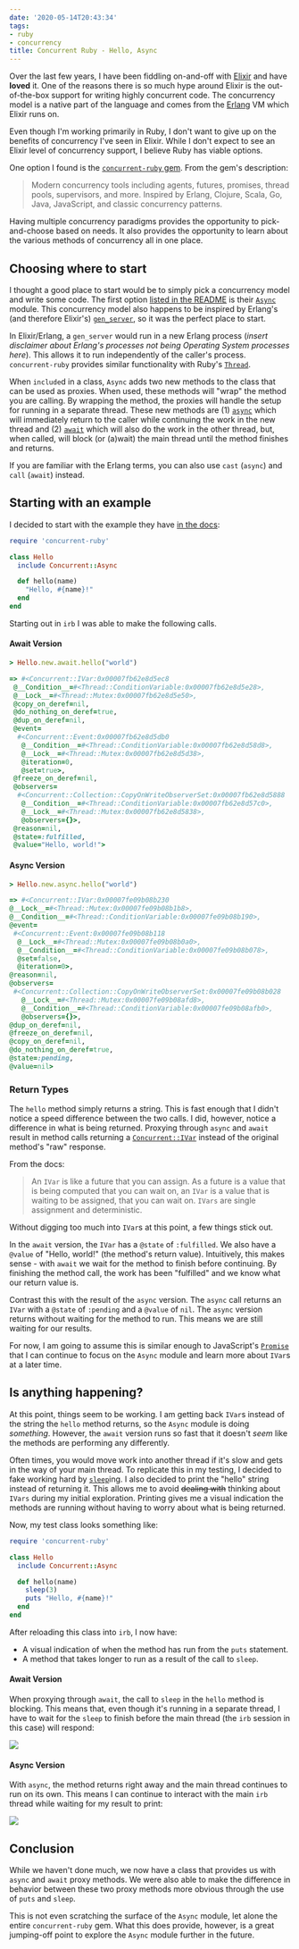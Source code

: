 ```yaml
---
date: '2020-05-14T20:43:34'
tags:
- ruby
- concurrency
title: Concurrent Ruby - Hello, Async
---
```


Over the last few years, I have been fiddling on-and-off with [Elixir](https://elixir-lang.org/) and have **loved** it. One of the reasons there is so much hype around Elixir is the out-of-the-box support for writing highly concurrent code. The concurrency model is a native part of the language and comes from the [Erlang](https://www.erlang.org/) VM which Elixir runs on. 

Even though I'm working primarily in Ruby, I don't want to give up on the benefits of concurrency I've seen in Elixir. While I don't expect to see an Elixir level of concurrency support, I believe Ruby has viable options.

One option I found is the [`concurrent-ruby` gem](https:/github.com/ruby-concurrency/concurrent-ruby). From the gem's description:

> Modern concurrency tools including agents, futures, promises, thread pools, supervisors, and more. Inspired by Erlang, Clojure, Scala, Go, Java, JavaScript, and classic concurrency patterns.

Having multiple concurrency paradigms provides the opportunity to pick-and-choose based on needs. It also provides the opportunity to learn about the various methods of concurrency all in one place.

## Choosing where to start 

I thought a good place to start would be to simply pick a concurrency model and write some code. The first option [listed in the README](https://github.com/ruby-concurrency/concurrent-ruby#general-purpose-concurrency-abstractions) is their [`Async`](http://ruby-concurrency.github.io/concurrent-ruby/master/Concurrent/Async.html)  module. This concurrency model also happens to be inspired by Erlang's (and therefore Elixir's) [`gen_server`](https://elixir-lang.org/getting-started/mix-otp/genserver.html), so it was the perfect place to start. 

In Elixir/Erlang, a `gen_server` would run in a new Erlang process (_insert disclaimer about Erlang's processes not being Operating System processes here_). This allows it to run independently of the caller's process. `concurrent-ruby` provides similar functionality with Ruby's [`Thread`](https://ruby-doc.org/core-2.7.0/Thread.html). 

When `include`d in a class, `Async` adds two new methods to the class that can be used as proxies. When used, these methods will "wrap" the method you are calling. By wrapping the method, the proxies will handle the setup for running in a separate thread. These new methods are (1) [`async`](http://ruby-concurrency.github.io/concurrent-ruby/master/Concurrent/Async.html#async-instance_method) which will immediately return to the caller while continuing the work in the new thread and (2) [`await`](http://ruby-concurrency.github.io/concurrent-ruby/master/Concurrent/Async.html#await-instance_method) which will also do the work in the other thread, but, when called, will block (or (a)wait) the main thread until the method finishes and returns. 

If you are familiar with the Erlang terms, you can also use `cast` (`async`) and `call` (`await`) instead.

## Starting with an example

I decided to start with the example they have [in the docs](http://ruby-concurrency.github.io/concurrent-ruby/master/Concurrent/Async.html):

```ruby
require 'concurrent-ruby'

class Hello
  include Concurrent::Async

  def hello(name)
    "Hello, #{name}!"
  end
end
```

Starting out in `irb` I was able to make the following calls.

#### Await Version

```ruby
> Hello.new.await.hello("world")

=> #<Concurrent::IVar:0x00007fb62e8d5ec8
 @__Condition__=#<Thread::ConditionVariable:0x00007fb62e8d5e28>,
 @__Lock__=#<Thread::Mutex:0x00007fb62e8d5e50>,
 @copy_on_deref=nil,
 @do_nothing_on_deref=true,
 @dup_on_deref=nil,
 @event=
  #<Concurrent::Event:0x00007fb62e8d5db0
   @__Condition__=#<Thread::ConditionVariable:0x00007fb62e8d58d8>,
   @__Lock__=#<Thread::Mutex:0x00007fb62e8d5d38>,
   @iteration=0,
   @set=true>,
 @freeze_on_deref=nil,
 @observers=
  #<Concurrent::Collection::CopyOnWriteObserverSet:0x00007fb62e8d5888
   @__Condition__=#<Thread::ConditionVariable:0x00007fb62e8d57c0>,
   @__Lock__=#<Thread::Mutex:0x00007fb62e8d5838>,
   @observers={}>,
 @reason=nil,
 @state=:fulfilled,
 @value="Hello, world!">
 ```

#### Async Version

```ruby
> Hello.new.async.hello("world")

=> #<Concurrent::IVar:0x00007fe09b08b230 
@__Lock__=#<Thread::Mutex:0x00007fe09b08b1b8>, 
@__Condition__=#<Thread::ConditionVariable:0x00007fe09b08b190>, 
@event=
 #<Concurrent::Event:0x00007fe09b08b118 
  @__Lock__=#<Thread::Mutex:0x00007fe09b08b0a0>, 
  @__Condition__=#<Thread::ConditionVariable:0x00007fe09b08b078>, 
  @set=false, 
  @iteration=0>, 
@reason=nil, 
@observers=
 #<Concurrent::Collection::CopyOnWriteObserverSet:0x00007fe09b08b028 
   @__Lock__=#<Thread::Mutex:0x00007fe09b08afd8>, 
   @__Condition__=#<Thread::ConditionVariable:0x00007fe09b08afb0>, 
   @observers={}>, 
@dup_on_deref=nil, 
@freeze_on_deref=nil, 
@copy_on_deref=nil, 
@do_nothing_on_deref=true, 
@state=:pending,
@value=nil>
```

### Return Types

The `hello` method simply returns a string.  This is fast enough that I didn't notice a speed difference between the two calls. I did, however, notice a difference in what is being returned. Proxying through `async` and `await` result in method calls returning a [`Concurrent::IVar`](http://ruby-concurrency.github.io/concurrent-ruby/master/Concurrent/IVar.html) instead of the original method's "raw" response. 

From the docs:

> An `IVar` is like a future that you can assign. As a future is a value that is being computed that you can wait on, an `IVar` is a value that is waiting to be assigned, that you can wait on. `IVars` are single assignment and deterministic.

Without digging too much into `IVar`s at this point, a few things stick out. 

In the `await` version, the `IVar` has a `@state` of `:fulfilled`.  We also have a `@value` of "Hello, world!" (the method's return value). Intuitively, this makes sense - with `await` we wait for the method to finish before continuing. By finishing the method call, the work has been "fulfilled" and we know what our return value is. 

Contrast this with the result of the `async` version. The `async` call returns an `IVar` with a `@state` of `:pending` and a `@value` of `nil`. The `async` version returns without waiting for the method to run. This means we are still waiting for our results. 

For now, I am going to assume this is similar enough to JavaScript's [`Promise`](https://developer.mozilla.org/en-US/docs/Web/JavaScript/Reference/Global_Objects/Promise) that I can continue to focus on the `Async` module and learn more about `IVar`s at a later time. 

## Is anything happening? 

At this point, things seem to be working. I am getting back `IVar`s instead of the string the `hello` method returns, so the `Async` module is doing _something_. However, the `await` version runs so fast that it doesn't _seem_ like the methods are performing any differently. 

Often times, you would move work into another thread if it's slow and gets in the way of your main thread. To replicate this in my testing, I decided to fake working hard by [`sleep`](https://ruby-doc.org/core-2.7.0/Kernel.html#method-i-sleep)ing. I also decided to print the "hello" string instead of returning it. This allows me to avoid ~~dealing with~~ thinking about `IVars` during my initial exploration. Printing gives me a visual indication the methods are running without having to worry about what is being returned.

Now, my test class looks something like:

```ruby
require 'concurrent-ruby'

class Hello
  include Concurrent::Async

  def hello(name)
    sleep(3) 
    puts "Hello, #{name}!"
  end
end
```

After reloading this class into `irb`, I now have:

* A visual indication of when the method has run from the `puts` statement.
* A method that takes longer to run as a result of the call to `sleep`. 

#### Await Version

When proxying through `await`, the call to `sleep` in the `hello` method is blocking. This means that, even though it's running in a separate thread, I have to wait for the `sleep` to finish before the main thread (the `irb` session in this case) will respond:

<img src='./hello-await-with-sleep.gif' />

#### Async Version

With `async`, the method returns right away and the main thread continues to run on its own. This means I can continue to interact with the main `irb` thread while waiting for my result to print:

<img src='./hello-async-with-sleep.gif' />

## Conclusion

While we haven't done much,  we now have a class that provides us with `async` and `await` proxy methods.  We were also able to make the difference in behavior between these two proxy methods more obvious through the use of `puts` and `sleep`. 

This is not even scratching the surface of the `Async` module, let alone the entire `concurrent-ruby` gem. What this does provide, however, is a great jumping-off point to explore the `Async` module further in the future.


